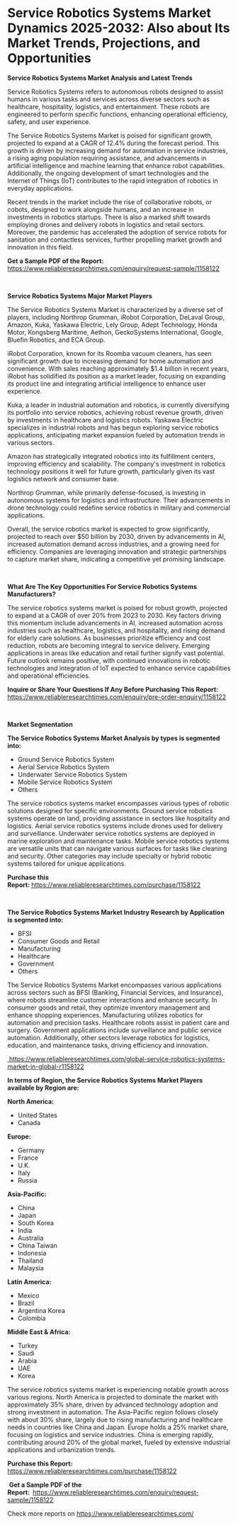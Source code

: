 <p><h1>Service Robotics Systems Market Dynamics 2025-2032: Also about Its Market Trends, Projections, and Opportunities</h1></p><p><strong>Service Robotics Systems Market Analysis and Latest Trends</strong></p>
<p><p>Service Robotics Systems refers to autonomous robots designed to assist humans in various tasks and services across diverse sectors such as healthcare, hospitality, logistics, and entertainment. These robots are engineered to perform specific functions, enhancing operational efficiency, safety, and user experience.</p><p>The Service Robotics Systems Market is poised for significant growth, projected to expand at a CAGR of 12.4% during the forecast period. This growth is driven by increasing demand for automation in service industries, a rising aging population requiring assistance, and advancements in artificial intelligence and machine learning that enhance robot capabilities. Additionally, the ongoing development of smart technologies and the Internet of Things (IoT) contributes to the rapid integration of robotics in everyday applications.</p><p>Recent trends in the market include the rise of collaborative robots, or cobots, designed to work alongside humans, and an increase in investments in robotics startups. There is also a marked shift towards employing drones and delivery robots in logistics and retail sectors. Moreover, the pandemic has accelerated the adoption of service robots for sanitation and contactless services, further propelling market growth and innovation in this field.</p></p>
<p><strong>Get a Sample PDF of the Report:&nbsp;</strong> <a href="https://www.reliableresearchtimes.com/enquiry/request-sample/1158122?utm_campaign=3290&utm_medium=2&utm_source=Github&utm_content=ia&utm_term=11032025&utm_id=service-robotics-systems">https://www.reliableresearchtimes.com/enquiry/request-sample/1158122</a></p>
<p>&nbsp;</p>
<p><strong>Service Robotics Systems Major Market Players</strong></p>
<p><p>The Service Robotics Systems Market is characterized by a diverse set of players, including Northrop Grumman, iRobot Corporation, DeLaval Group, Amazon, Kuka, Yaskawa Electric, Lely Group, Adept Technology, Honda Motor, Kongsberg Maritime, Aethon, GeckoSystems International, Google, Bluefin Robotics, and ECA Group. </p><p>iRobot Corporation, known for its Roomba vacuum cleaners, has seen significant growth due to increasing demand for home automation and convenience. With sales reaching approximately $1.4 billion in recent years, iRobot has solidified its position as a market leader, focusing on expanding its product line and integrating artificial intelligence to enhance user experience.</p><p>Kuka, a leader in industrial automation and robotics, is currently diversifying its portfolio into service robotics, achieving robust revenue growth, driven by investments in healthcare and logistics robots. Yaskawa Electric specializes in industrial robots and has begun exploring service robotics applications, anticipating market expansion fueled by automation trends in various sectors.</p><p>Amazon has strategically integrated robotics into its fulfillment centers, improving efficiency and scalability. The company's investment in robotics technology positions it well for future growth, particularly given its vast logistics network and consumer base.</p><p>Northrop Grumman, while primarily defense-focused, is investing in autonomous systems for logistics and infrastructure. Their advancements in drone technology could redefine service robotics in military and commercial applications.</p><p>Overall, the service robotics market is expected to grow significantly, projected to reach over $50 billion by 2030, driven by advancements in AI, increased automation demand across industries, and a growing need for efficiency. Companies are leveraging innovation and strategic partnerships to capture market share, indicating a competitive yet promising landscape.</p></p>
<p>&nbsp;</p>
<p><strong>What Are The Key Opportunities For Service Robotics Systems Manufacturers?</strong></p>
<p><p>The service robotics systems market is poised for robust growth, projected to expand at a CAGR of over 20% from 2023 to 2030. Key factors driving this momentum include advancements in AI, increased automation across industries such as healthcare, logistics, and hospitality, and rising demand for elderly care solutions. As businesses prioritize efficiency and cost reduction, robots are becoming integral to service delivery. Emerging applications in areas like education and retail further signify vast potential. Future outlook remains positive, with continued innovations in robotic technologies and integration of IoT expected to enhance service capabilities and operational efficiencies.</p></p>
<p><strong>Inquire or Share Your Questions If Any Before Purchasing This Report:</strong> <a href="https://www.reliableresearchtimes.com/enquiry/pre-order-enquiry/1158122?utm_campaign=3290&utm_medium=2&utm_source=Github&utm_content=ia&utm_term=11032025&utm_id=service-robotics-systems">https://www.reliableresearchtimes.com/enquiry/pre-order-enquiry/1158122</a></p>
<p>&nbsp;</p>
<p><strong>Market Segmentation</strong></p>
<p><strong>The Service Robotics Systems Market Analysis by types is segmented into:</strong></p>
<p><ul><li>Ground Service Robotics System</li><li>Aerial Service Robotics System</li><li>Underwater Service Robotics System</li><li>Mobile Service Robotics System</li><li>Others</li></ul></p>
<p><p>The service robotics systems market encompasses various types of robotic solutions designed for specific environments. Ground service robotics systems operate on land, providing assistance in sectors like hospitality and logistics. Aerial service robotics systems include drones used for delivery and surveillance. Underwater service robotics systems are deployed in marine exploration and maintenance tasks. Mobile service robotics systems are versatile units that can navigate various surfaces for tasks like cleaning and security. Other categories may include specialty or hybrid robotic systems tailored for unique applications.</p></p>
<p><strong>Purchase this Report:&nbsp;</strong><a href="https://www.reliableresearchtimes.com/purchase/1158122?utm_campaign=3290&utm_medium=2&utm_source=Github&utm_content=ia&utm_term=11032025&utm_id=service-robotics-systems">https://www.reliableresearchtimes.com/purchase/1158122</a></p>
<p>&nbsp;</p>
<p><strong>The Service Robotics Systems Market Industry Research by Application is segmented into:</strong></p>
<p><ul><li>BFSI</li><li>Consumer Goods and Retail</li><li>Manufacturing</li><li>Healthcare</li><li>Government</li><li>Others</li></ul></p>
<p><p>The Service Robotics Systems Market encompasses various applications across sectors such as BFSI (Banking, Financial Services, and Insurance), where robots streamline customer interactions and enhance security. In consumer goods and retail, they optimize inventory management and enhance shopping experiences. Manufacturing utilizes robotics for automation and precision tasks. Healthcare robots assist in patient care and surgery. Government applications include surveillance and public service automation. Additionally, other sectors leverage robotics for logistics, education, and maintenance tasks, driving efficiency and innovation.</p></p>
<p><a href="https://www.reliableresearchtimes.com/global-service-robotics-systems-market-in-global-r1158122?utm_campaign=3290&utm_medium=2&utm_source=Github&utm_content=ia&utm_term=11032025&utm_id=service-robotics-systems">&nbsp;https://www.reliableresearchtimes.com/global-service-robotics-systems-market-in-global-r1158122</a></p>
<p><strong>In terms of Region, the Service Robotics Systems Market Players available by Region are:</strong></p>
<p>
    <p> <strong> North America: </strong>
        <ul>
            <li>United States</li>
            <li>Canada</li>
        </ul>
        </p> 
    <p> <strong> Europe: </strong>
        <ul>
            <li>Germany</li>
            <li>France</li>
            <li>U.K.</li>
            <li>Italy</li>
            <li>Russia</li>
        </ul>
        </p> 
    <p> <strong> Asia-Pacific: </strong>
        <ul>
            <li>China</li>
            <li>Japan</li>
            <li>South Korea</li>
            <li>India</li>
            <li>Australia</li>
            <li>China Taiwan</li>
            <li>Indonesia</li>
            <li>Thailand</li>
            <li>Malaysia</li>
        </ul>
        </p> 
    <p> <strong> Latin America: </strong>
        <ul>
            <li>Mexico</li>
            <li>Brazil</li>
            <li>Argentina Korea</li>
            <li>Colombia</li>
        </ul>
        </p> 
    <p> <strong> Middle East & Africa: </strong>
        <ul>
            <li>Turkey</li>
            <li>Saudi</li>
            <li>Arabia</li>
            <li>UAE</li>
            <li>Korea</li>
        </ul>
    </p>
    </p>
<p><p>The service robotics systems market is experiencing notable growth across various regions. North America is projected to dominate the market with approximately 35% share, driven by advanced technology adoption and strong investment in automation. The Asia-Pacific region follows closely with about 30% share, largely due to rising manufacturing and healthcare needs in countries like China and Japan. Europe holds a 25% market share, focusing on logistics and service industries. China is emerging rapidly, contributing around 20% of the global market, fueled by extensive industrial applications and urbanization trends.</p></p>
<p><strong>Purchase this Report: </strong><a href="https://www.reliableresearchtimes.com/purchase/1158122?utm_campaign=3290&utm_medium=2&utm_source=Github&utm_content=ia&utm_term=11032025&utm_id=service-robotics-systems">https://www.reliableresearchtimes.com/purchase/1158122</a></p>
<p>&nbsp;<strong>Get a Sample PDF of the Report:&nbsp;&nbsp;</strong><a href="https://www.reliableresearchtimes.com/enquiry/request-sample/1158122?utm_campaign=3290&utm_medium=2&utm_source=Github&utm_content=ia&utm_term=11032025&utm_id=service-robotics-systems">https://www.reliableresearchtimes.com/enquiry/request-sample/1158122</a></p>
<p><strong></strong></p>
<p>Check more reports on <a href="https://www.reliableresearchtimes.com/?utm_campaign=3290&utm_medium=2&utm_source=Github&utm_content=ia&utm_term=11032025&utm_id=service-robotics-systems">https://www.reliableresearchtimes.com/</a></p>